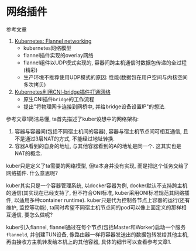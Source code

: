 # 网络插件

参考文章

1. [Kubernetes: Flannel networking](https://blog.laputa.io/kubernetes-flannel-networking-6a1cb1f8ec7c)
    - kubernetes网络模型
    - flannel插件实现的overlay网络
    - flannel组件以UDP模式实现的, 容器间跨主机通信时数据包传递的全过程(精彩)
    - 生产环境不推荐使用UDP模式的原因: 性能(数据包在用户空间与内核空间多次拷贝)
2. [Kubernetes利用CNI-bridge插件打通网络](https://blog.csdn.net/qq_36183935/article/details/90735049)
    - 原生CNI插件`bridge`的工作流程
    - 提出"将物理网卡连接到网桥中, 并给bridge设备设置IP"的想法.

参考文章1简洁易懂, ta首先描述了kuber设想中的网络架构: 

1. 容器与容器间(包括不同宿主机间的容器), 容器与宿主机节点间可相互通信, 且不是通过3层NAT的方式, 不能经过地址转换. 
2. 容器A看到的自身的地址, 与其他容器看到的A的地址是同一个. 这其实也是NAT的概念.

kuber只是定义了ta需要的网络模型, 但ta本身并没有实现, 而是把这个任务交给了网络插件. 什么意思呢? 

kuber其实只是一个容器管理系统, 以docker容器为例, docker默认不支持跨主机的通信(其实现在已经支持了, 但不符合ONI标准, kuber采用ONI标准规范其网络插件, 以适用多种container runtime). kuber只是代为控制各节点上容器的运行(还有维护, 监控等功能), ta同时希望不同宿主机节点间的pod可以像上面定义的那样相互通信, 要怎么做呢? 

kuber引入flannel, flannel通过在每个节点(包括Master和Worker)启动一个服务`flanneld`, 并创建TUN设备, 像路由器一样将容器发送出的数据包转发给其他主机, 再由接收方主机转发给本机上的其他容器, 具体的细节可以查看参考文章1.
